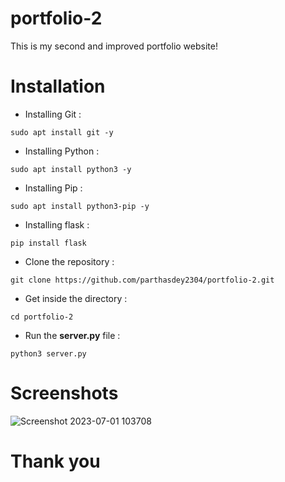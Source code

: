 # portfolio-2
This is my second and improved portfolio website!

# Installation
+ Installing Git :
```
sudo apt install git -y
```

+ Installing Python :
```
sudo apt install python3 -y
```

+ Installing Pip :
```
sudo apt install python3-pip -y
```

+ Installing flask :
```
pip install flask
```

+ Clone the repository :
```
git clone https://github.com/parthasdey2304/portfolio-2.git
```

+ Get inside the directory :
```
cd portfolio-2
```

+ Run the **server.py** file :
```
python3 server.py
```

# Screenshots
![Screenshot 2023-07-01 103708](https://github.com/parthasdey2304/portfolio-2/assets/131694386/c177eb6e-87a0-42c7-bf4c-19f8dbced922)



# Thank you
